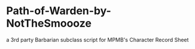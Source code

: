 # Path-of-Warden-by-NotTheSmoooze
a 3rd party Barbarian subclass script for MPMB's Character Record Sheet
